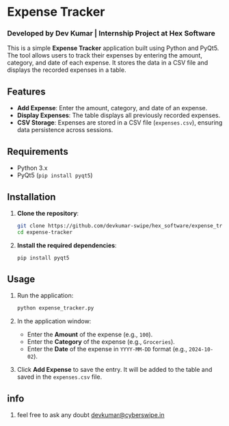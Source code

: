 # Expense Tracker

### Developed by Dev Kumar | Internship Project at Hex Software

This is a simple **Expense Tracker** application built using Python and PyQt5. The tool allows users to track their expenses by entering the amount, category, and date of each expense. It stores the data in a CSV file and displays the recorded expenses in a table.

## Features

- **Add Expense**: Enter the amount, category, and date of an expense.
- **Display Expenses**: The table displays all previously recorded expenses.
- **CSV Storage**: Expenses are stored in a CSV file (`expenses.csv`), ensuring data persistence across sessions.

## Requirements

- Python 3.x
- PyQt5 (`pip install pyqt5`)

## Installation

1. **Clone the repository**:
    ```bash
    git clone https://github.com/devkumar-swipe/hex_software/expense_tracker.git
    cd expense-tracker
    ```

2. **Install the required dependencies**:
    ```bash
    pip install pyqt5
    ```

## Usage

1. Run the application:
    ```bash
    python expense_tracker.py
    ```

2. In the application window:
    - Enter the **Amount** of the expense (e.g., `100`).
    - Enter the **Category** of the expense (e.g., `Groceries`).
    - Enter the **Date** of the expense in `YYYY-MM-DD` format (e.g., `2024-10-02`).

3. Click **Add Expense** to save the entry. It will be added to the table and saved in the `expenses.csv` file.

## info
1. feel free to ask any doubt 
devkumar@cyberswipe.in



